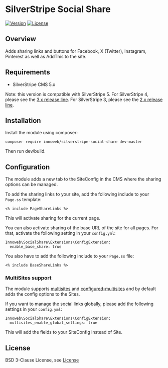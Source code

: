 # SilverStripe Social Share

[![Version](http://img.shields.io/packagist/v/innoweb/silverstripe-social-share.svg?style=flat-square)](https://packagist.org/packages/innoweb/silverstripe-social-share)
[![License](http://img.shields.io/packagist/l/innoweb/silverstripe-social-share.svg?style=flat-square)](license.md)

## Overview

Adds sharing links and buttons for Facebook, X (Twitter), Instagram, Pinterest as well as AddThis to the site.

## Requirements

* SilverStripe CMS 5.x

Note: this version is compatible with SilverStripe 5. 
For SilverStripe 4, please see the [3.x release line](https://github.com/xini/silverstripe-social-profiles/tree/3).
For SilverStripe 3, please see the [2.x release line](https://github.com/xini/silverstripe-social-profiles/tree/2.0).

## Installation

Install the module using composer:
```
composer require innoweb/silverstripe-social-share dev-master
```

Then run dev/build.

## Configuration

The module adds a new tab to the SiteConfig in the CMS where the sharing options can be managed. 

To add the sharing links to your site, add the following include to your `Page.ss` template:

```
<% include PageShareLinks %>
```

This will activate sharing for the current page.

You can also activate sharing of the base URL of the site for all pages. For that, activate the following setting in your `config.yml`:

```
Innoweb\SocialShare\Extensions\ConfigExtension:
  enable_base_share: true
``` 

You also have to add the following include to your `Page.ss` file:

```
<% include BaseShareLinks %>
```

### MultiSites support

The module supports [multisites](https://github.com/symbiote/silverstripe-multisites) and [configured-multisites](https://github.com/fromholdio/silverstripe-configured-multisites) and by default adds the config options to the Sites.

If you want to manage the social links globally, please add the following settings in your `config.yml`:

```
Innoweb\SocialShare\Extensions\ConfigExtension:
  multisites_enable_global_settings: true
``` 

This will add the fields to your SiteConfig instead of Site. 

## License

BSD 3-Clause License, see [License](license.md)
